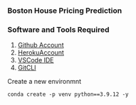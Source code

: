 ### Boston House Pricing Prediction

### Software and Tools Required

1. [Github Account](https://github.com)
2. [HerokuAccount](https://heroku.com)
3. [VSCode IDE](https://code.visualstudio.com/)
4. [GitCLI](https://git-scm.com/book/en/v2/Getting-Started-The-Command-Line)

Create a new environmnt

```
conda create -p venv python==3.9.12 -y
```